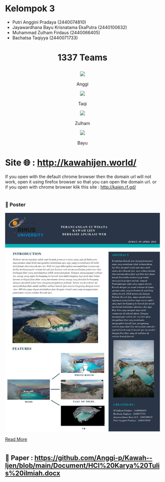 # Kelompok 3 

- Putri Anggini Pradaya (2440074810)
- Jayawardhana Bayu Krisnatama EkaPutra (2440100632)
- Muhammad Zulham Firdaus (2440066405)
- Bachatsa Taqiyya (2440071733)

# <p align="center">1337 Teams</p> 

<div align="center">                    
<img width="200px" src="https://github.com/JayaByu/Kawah-Ijen/blob/main/GithubRasset/ngg.png"></img>
<p align="center">Anggi</p>
<img src="https://github.com/JayaByu/Kawah-Ijen/blob/main/GithubRasset/taqqq.png" width="200px">
<p align="center">Taqi</p>
<img width="200px" src="https://github.com/JayaByu/Kawah-Ijen/blob/main/GithubRasset/juham.png"></img>
<p align="center">Zulham</p>
<img src="https://github.com/JayaByu/Kawah-Ijen/blob/main/GithubRasset/aas.png" width="200px">
<p align="center">Bayu</p>
</div>

# Site 🌐 : http://kawahijen.world/
If you open with the default chrome browser then the domain url will not work, open it using firefox browser so that you can open the domain url.
or if you open with chrome browser klik this site : http://kajen.rf.gd/
#

### 📝 Poster 
<p align="center">
<img src="https://github.com/Anggi-p/Kawah--Ijen/blob/main/Document/Poster%20HCI.jpg" width="650" height="50%"> 

<a href="https://github.com/Anggi-p/Kawah--Ijen/blob/main/Document/Poster%20HCI.jpg">Read More</a>
</p>

#
## 📝 Paper : https://github.com/Anggi-p/Kawah--Ijen/blob/main/Document/HCI%20Karya%20Tulis%20ilmiah.docx          



